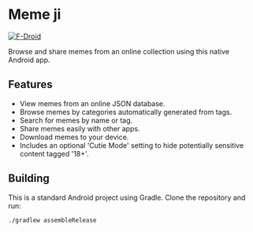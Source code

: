 # Meme ji

[![F-Droid](https://img.shields.io/f-droid/v/com.elejar.memeji.svg)](https://f-droid.org/packages/com.elejar.memeji/)

Browse and share memes from an online collection using this native Android app.

## Features

* View memes from an online JSON database.
* Browse memes by categories automatically generated from tags.
* Search for memes by name or tag.
* Share memes easily with other apps.
* Download memes to your device.
* Includes an optional 'Cutie Mode' setting to hide potentially sensitive content tagged '18+'.

## Building

This is a standard Android project using Gradle. Clone the repository and run:

```bash
./gradlew assembleRelease
